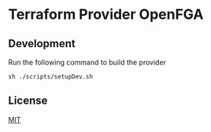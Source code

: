 # Terraform Provider OpenFGA

## Development

Run the following command to build the provider

```shell
sh ./scripts/setupDev.sh
```

## License

[MIT](/LICENSE)